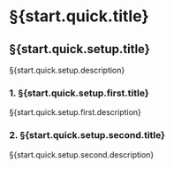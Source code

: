 # §{start.quick.title}

## §{start.quick.setup.title}

§{start.quick.setup.description}

### 1. §{start.quick.setup.first.title}

§{start.quick.setup.first.description}

### 2. §{start.quick.setup.second.title}

§{start.quick.setup.second.description}

